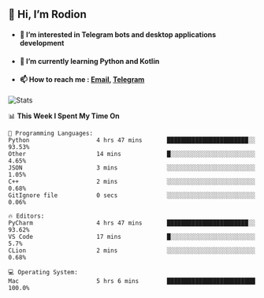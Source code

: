 ## 👋 Hi, I’m Rodion
- #### 👀 I’m interested in Telegram bots and desktop applications development
- #### 🌱 I’m currently learning Python and Kotlin
- #### 📫 How to reach me : [Email](mailto:me@lavn.ml), [Telegram](https://t.me/fast_geek)

![Stats](https://github-readme-stats.vercel.app/api?username=rodion-gudz&show_icons=true&theme=github_dark&hide_border=true&hide=issues&count_private=true&layout=compact)


<!--START_SECTION:waka-->
📊 **This Week I Spent My Time On** 

```text
💬 Programming Languages: 
Python                   4 hrs 47 mins       ███████████████████████░░   93.53% 
Other                    14 mins             █░░░░░░░░░░░░░░░░░░░░░░░░   4.65% 
JSON                     3 mins              ░░░░░░░░░░░░░░░░░░░░░░░░░   1.05% 
C++                      2 mins              ░░░░░░░░░░░░░░░░░░░░░░░░░   0.68% 
GitIgnore file           0 secs              ░░░░░░░░░░░░░░░░░░░░░░░░░   0.06%

🔥 Editors: 
PyCharm                  4 hrs 47 mins       ███████████████████████░░   93.62% 
VS Code                  17 mins             █░░░░░░░░░░░░░░░░░░░░░░░░   5.7% 
CLion                    2 mins              ░░░░░░░░░░░░░░░░░░░░░░░░░   0.68%

💻 Operating System: 
Mac                      5 hrs 6 mins        █████████████████████████   100.0%

```


<!--END_SECTION:waka-->
